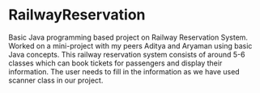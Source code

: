 # RailwayReservation
Basic Java programming based project on Railway Reservation System.
Worked on a mini-project with my peers Aditya and Aryaman using basic Java concepts.
This railway reservation system consists of around 5-6 classes which can book tickets for passengers and display their information. The user needs to fill in the information as we have used scanner class in our project. 
